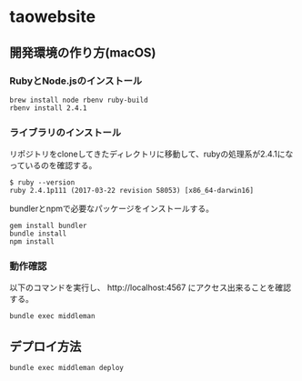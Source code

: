 # taowebsite

## 開発環境の作り方(macOS)

### RubyとNode.jsのインストール

```
brew install node rbenv ruby-build
rbenv install 2.4.1
```

### ライブラリのインストール

リポジトリをcloneしてきたディレクトリに移動して、rubyの処理系が2.4.1になっているのを確認する。

```
$ ruby --version
ruby 2.4.1p111 (2017-03-22 revision 58053) [x86_64-darwin16]
```

bundlerとnpmで必要なパッケージをインストールする。

```
gem install bundler
bundle install
npm install
```

### 動作確認

以下のコマンドを実行し、 http://localhost:4567 にアクセス出来ることを確認する。

```
bundle exec middleman
```

## デプロイ方法

```
bundle exec middleman deploy
```
